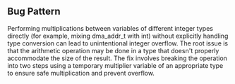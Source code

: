 ## Bug Pattern

Performing multiplications between variables of different integer types directly (for example, mixing dma_addr_t with int) without explicitly handling type conversion can lead to unintentional integer overflow. The root issue is that the arithmetic operation may be done in a type that doesn't properly accommodate the size of the result. The fix involves breaking the operation into two steps using a temporary multiplier variable of an appropriate type to ensure safe multiplication and prevent overflow.